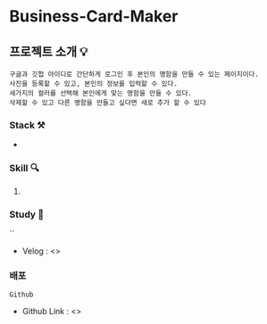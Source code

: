 # Business-Card-Maker

## 프로젝트 소개 💡

```
구글과 깃헙 아이디로 간단하게 로그인 후 본인의 명함을 만들 수 있는 페이지이다.
사진을 등록할 수 있고, 본인의 정보를 입력할 수 있다.
세가지의 컬러를 선택해 본인에게 맞는 명함을 만들 수 있다.
삭제할 수 있고 다른 명함을 만들고 싶다면 새로 추가 할 수 있다
```

### Stack ⚒
+ 

### Skill 🔍
1. 

### Study 📌
``
- Velog : <>

### 배포
`Github`
- Github Link : <>
